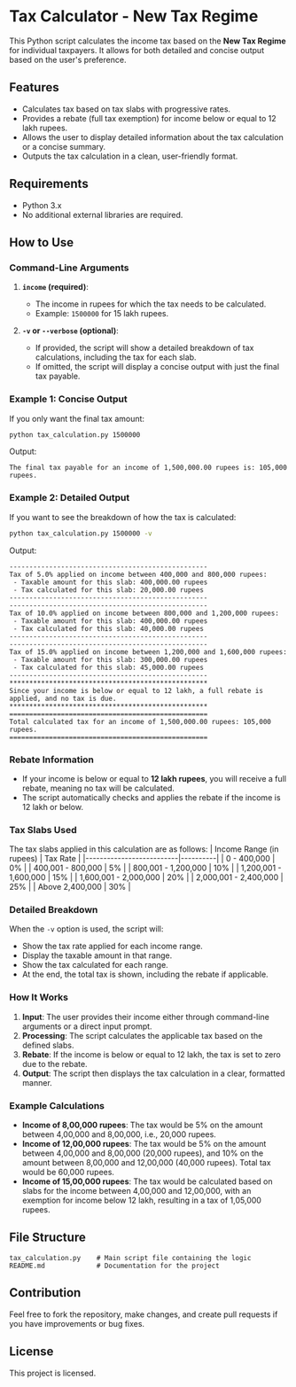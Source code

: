 
# Tax Calculator - New Tax Regime

This Python script calculates the income tax based on the **New Tax Regime** for individual taxpayers. It allows for both detailed and concise output based on the user's preference.

## Features
- Calculates tax based on tax slabs with progressive rates.
- Provides a rebate (full tax exemption) for income below or equal to 12 lakh rupees.
- Allows the user to display detailed information about the tax calculation or a concise summary.
- Outputs the tax calculation in a clean, user-friendly format.

## Requirements
- Python 3.x
- No additional external libraries are required.

## How to Use

### Command-Line Arguments

1. **`income` (required)**:
   - The income in rupees for which the tax needs to be calculated.
   - Example: `1500000` for 15 lakh rupees.

2. **`-v` or `--verbose` (optional)**:
   - If provided, the script will show a detailed breakdown of tax calculations, including the tax for each slab.
   - If omitted, the script will display a concise output with just the final tax payable.

### Example 1: Concise Output
If you only want the final tax amount:
```sh
python tax_calculation.py 1500000
```
Output:
```
The final tax payable for an income of 1,500,000.00 rupees is: 105,000 rupees.
```

### Example 2: Detailed Output
If you want to see the breakdown of how the tax is calculated:
```sh
python tax_calculation.py 1500000 -v
```
Output:
```
--------------------------------------------------
Tax of 5.0% applied on income between 400,000 and 800,000 rupees:
 - Taxable amount for this slab: 400,000.00 rupees
 - Tax calculated for this slab: 20,000.00 rupees
--------------------------------------------------
--------------------------------------------------
Tax of 10.0% applied on income between 800,000 and 1,200,000 rupees:
 - Taxable amount for this slab: 400,000.00 rupees
 - Tax calculated for this slab: 40,000.00 rupees
--------------------------------------------------
--------------------------------------------------
Tax of 15.0% applied on income between 1,200,000 and 1,600,000 rupees:
 - Taxable amount for this slab: 300,000.00 rupees
 - Tax calculated for this slab: 45,000.00 rupees
--------------------------------------------------
**************************************************
Since your income is below or equal to 12 lakh, a full rebate is applied, and no tax is due.
**************************************************
==================================================
Total calculated tax for an income of 1,500,000.00 rupees: 105,000 rupees.
==================================================
```

### Rebate Information
- If your income is below or equal to **12 lakh rupees**, you will receive a full rebate, meaning no tax will be calculated.
- The script automatically checks and applies the rebate if the income is 12 lakh or below.

### Tax Slabs Used
The tax slabs applied in this calculation are as follows:
| Income Range (in rupees) | Tax Rate |
|--------------------------|----------|
| 0 - 400,000              | 0%       |
| 400,001 - 800,000        | 5%       |
| 800,001 - 1,200,000      | 10%      |
| 1,200,001 - 1,600,000    | 15%      |
| 1,600,001 - 2,000,000    | 20%      |
| 2,000,001 - 2,400,000    | 25%      |
| Above 2,400,000          | 30%      |

### Detailed Breakdown
When the `-v` option is used, the script will:
- Show the tax rate applied for each income range.
- Display the taxable amount in that range.
- Show the tax calculated for each range.
- At the end, the total tax is shown, including the rebate if applicable.

### How It Works
1. **Input**: The user provides their income either through command-line arguments or a direct input prompt.
2. **Processing**: The script calculates the applicable tax based on the defined slabs.
3. **Rebate**: If the income is below or equal to 12 lakh, the tax is set to zero due to the rebate.
4. **Output**: The script then displays the tax calculation in a clear, formatted manner.

### Example Calculations
- **Income of 8,00,000 rupees**: The tax would be 5% on the amount between 4,00,000 and 8,00,000, i.e., 20,000 rupees.
- **Income of 12,00,000 rupees**: The tax would be 5% on the amount between 4,00,000 and 8,00,000 (20,000 rupees), and 10% on the amount between 8,00,000 and 12,00,000 (40,000 rupees). Total tax would be 60,000 rupees.
- **Income of 15,00,000 rupees**: The tax would be calculated based on slabs for the income between 4,00,000 and 12,00,000, with an exemption for income below 12 lakh, resulting in a tax of 1,05,000 rupees.

## File Structure
```
tax_calculation.py    # Main script file containing the logic
README.md             # Documentation for the project
```

## Contribution
Feel free to fork the repository, make changes, and create pull requests if you have improvements or bug fixes.

## License
This project is licensed.
